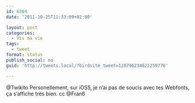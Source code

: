 ```yaml
---
id: 6304
date: '2011-10-25T11:33:09+02:00'

layout: post
categories:
  - Vis ma vie
tags:
  - tweet
format: status
publish_social: no
guid: 'http://tweets.local/?birdsite_tweet=128796234621259776'

---
```


@Twikito Personellement, sur iOS5, je n’ai pas de soucis avec tes Webfonts, ça s’affiche très bien. cc @Fran6